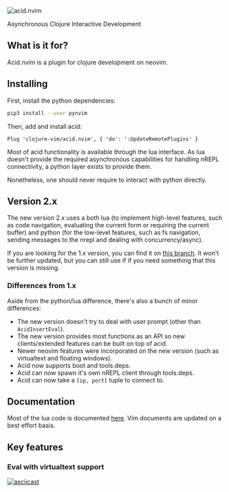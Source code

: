 ![acid.nvim](https://raw.githubusercontent.com/clojure-vim/acid.nvim/master/acidnvim.png)

Asynchronous Clojure Interactive Development

## What is it for?

Acid.nvim is a plugin for clojure development on neovim.

## Installing

First, install the python dependencies:

```bash
pip3 install --user pynvim
```

Then, add and install acid:

```vim
Plug 'clojure-vim/acid.nvim', { 'do': ':UpdateRemotePlugins' }
```

Most of acid functionality is available through the lua interface.
As lua doesn't provide the required asynchronous capabilities for handling
nREPL connectivity, a python layer exists to provide them.

Nonetheless, one should never require to interact with python directly.


## Version 2.x

The new version 2.x uses a both lua (to implement high-level features, such as
code navigation, evaluating the current form or requiring the current buffer)
and python (for the low-level features, such as fs navigation, sending messages
to the nrepl and dealing with concurrency/async).

If you are looking for the 1.x version, you can find it on [this branch](https://github.com/clojure-vim/acid.nvim/tree/legacy). It won't be further updated, but you can still use if if you need something that this version is missing.


### Differences from 1.x

Aside from the python/lua difference, there's also a bunch of minor
differences:

* The new version doesn't try to deal with user prompt (other than `AcidInsertEval`).
* The new version provides most functions as an API so new clients/extended
  features can be built on top of acid.
* Newer neovim features were incorporated on the new version (such as
  virtualtext and floating windows).
* Acid now supports boot and tools.deps.
* Acid can now spawn it's own nREPL client through tools.deps.
* Acid can now take a `[ip, port]` tuple to connect to.


## Documentation

Most of the lua code is documented [here](API.md).
Vim documents are updated on a best effort basis.

## Key features

### Eval with virtualtext support

[![asciicast](https://asciinema.org/a/236693.svg)](https://asciinema.org/a/236693)
